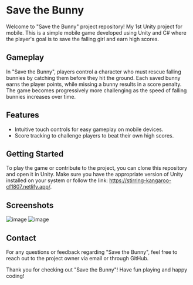 # Save the Bunny

Welcome to "Save the Bunny" project repository!  My 1st Unity project for mobile. This is a simple mobile game developed using Unity and C# where the player's goal is to save the falling girl and earn high scores.

## Gameplay

In "Save the Bunny", players control a character who must rescue falling bunnies by catching them before they hit the ground. Each saved bunny earns the player points, while missing a bunny results in a score penalty. The game becomes progressively more challenging as the speed of falling bunnies increases over time.

## Features

- Intuitive touch controls for easy gameplay on mobile devices.
- Score tracking to challenge players to beat their own high scores.

## Getting Started

To play the game or contribute to the project, you can clone this repository and open it in Unity. Make sure you have the appropriate version of Unity installed on your system or follow the link: https://stirring-kangaroo-cf1807.netlify.app/.

## Screenshots

![image](https://github.com/Giannoulalala/Save-The-Bunny/assets/52848577/a002b810-bdc1-458f-bb3e-71e18e9ee90c)
![image](https://github.com/Giannoulalala/Save-The-Bunny/assets/52848577/1e3e3549-abdc-4b31-b18f-e45f005dc8f6)

## Contact

For any questions or feedback regarding "Save the Bunny", feel free to reach out to the project owner via email or through GitHub.

Thank you for checking out "Save the Bunny"! Have fun playing and happy coding!

